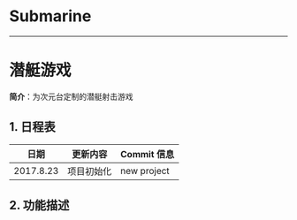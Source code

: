 # Submarine
---

# 潜艇游戏
**简介**：为次元台定制的潜艇射击游戏

## 1. 日程表
日期|更新内容|Commit 信息|
---|---|---|
2017.8.23|项目初始化|new project|



## 2. 功能描述


